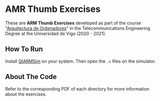 # AMR Thumb Exercises
These are **ARM Thumb Exercises** developed as part of the course "[Arquitectura de Ordenadores](https://secretaria.uvigo.gal/docnet-nuevo/guia_docent/index.php?centre=305&ensenyament=V05G306V01&assignatura=V05G306V01109&any_academic=2020_21)" in the Telecommunications Engineering Degree at the Universidad de Vigo (2020 - 2021).

## How To Run
Install [QtARMSim](https://lorca.act.uji.es/project/qtarmsim/) on your system. Then open the `.s` files on the simulator.

## About The Code
Refer to the corresponding PDF of each directory for more information about the exercises.